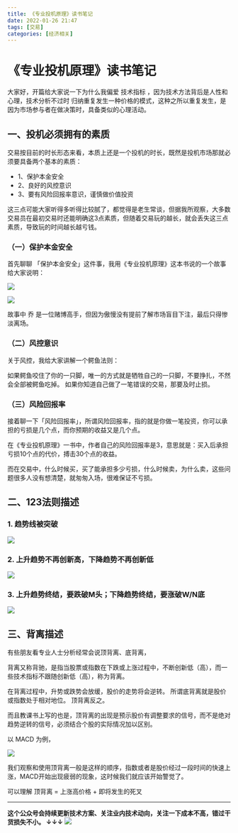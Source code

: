 ```yaml
---
title: 《专业投机原理》读书笔记
date: 2022-01-26 21:47
tags: [交易]
categories: [经济相关]
---
```



# 《专业投机原理》读书笔记

​​大家好，开篇给大家说一下为什么我偏爱 技术指标 ，因为技术方法背后是人性和心理，技术分析不过时 归纳重复发生一种价格的模式，这种之所以重复发生，是因为市场参与者在做决策时，具备类似的心理活动。

## 一、投机必须拥有的素质

交易按目前的时长形态来看，本质上还是一个投机的时长，既然是投机市场那就必须要具备两个基本的素质：

- 1、保护本金安全 
- 2、良好的风控意识 
- 3、要有风险回报率意识，谨慎做价值投资


这三点可能大家听得多听得比较腻了，都觉得是老生常谈，但据我所观察，大多数交易员在最初交易时还能明确这3点素质，但随着交易玩的越长，就会丢失这三点素质，导致玩的时间越长越亏钱。

### （一）保护本金安全 

首先聊聊 「保护本金安全」这件事，我用《专业投机原理》这本书说的一个故事给大家说明：

![](https://tva1.sinaimg.cn/large/e6c9d24egy1gzsdw36ajdj20mv0qw42q.jpg)

![](https://tva1.sinaimg.cn/large/e6c9d24egy1gzsdwfdrelj20m80iy40k.jpg)

故事中 乔 是一位赌博高手，但因为傲慢没有提前了解市场盲目下注，最后只得惨淡离场。

### （二）风控意识

关于风控，我给大家讲解一个鳄鱼法则：

如果鳄鱼咬住了你的一只脚，唯一的方式就是牺牲自己的一只脚，不要挣扎，不然会全部被鳄鱼吃掉。 如果你知道自己做了一笔错误的交易，那要及时止损。

### （三）风险回报率

接着聊一下「风险回报率」，所谓风险回报率，指的就是你做一笔投资，你可以承担的亏损是几个点，而你预期的收益又是几个点。

在《专业投机原理》一书中，作者自己的风险回报率是3，意思就是：买入后承担亏损10个点的代价，搏击30个点的收益。

而在交易中，什么时候买，买了能承担多少亏损，什么时候卖，为什么卖，这些问题很多人没有想清楚，就匆匆入场，很难保证不亏损。


## 二、123法则描述

### 1. 趋势线被突破

![](https://tva1.sinaimg.cn/large/e6c9d24egy1gzsdwpfqe7j20p00ms0t7.jpg)

### 2. 上升趋势不再创新高，下降趋势不再创新低

![](https://tva1.sinaimg.cn/large/e6c9d24egy1gzsdx0si6zj20q20nggm5.jpg)

### 3. 上升趋势终结，要跌破M头；下降趋势终结，要涨破W/N底

![](https://tva1.sinaimg.cn/large/e6c9d24egy1gzsdxbcid4j20fs0eeaac.jpg)

## 三、背离描述

有些朋友看专业人士分析经常会说顶背离、底背离，

背离又称背驰，是指当股票或指数在下跌或上涨过程中，不断创新低（高），而一些技术指标不跟随创新低（高），称为背离。 

在背离过程中，升势或跌势会放缓，股价的走势将会逆转。 所谓底背离就是股价或指数处于相对地位。 顶背离反之。

而且教课书上写的也是，顶背离的出现是预示股价有调整要求的信号，而不是绝对趋势逆转的信号，必须结合个股的实际情况加以区别。

以 MACD 为例，

![](https://tva1.sinaimg.cn/large/e6c9d24egy1gzsdxyj9kaj20oy11q0y0.jpg)

我们观察和使用顶背离一般是这样的顺序，指数或者是股价经过一段时间的快速上涨，MACD开始出现疲弱的现象，这时候我们就应该开始警觉了。

可以理解 顶背离 = 上涨高价格 + 即将发生的死叉​​​​


------
**这个公众号会持续更新技术方案、关注业内技术动向，关注一下成本不高，错过干货损失不小。
↓↓↓**
![](https://tva1.sinaimg.cn/large/e6c9d24egy1gzzmv1p67mj21bi0hcwgh.jpg)